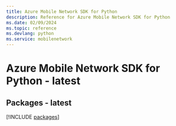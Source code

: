 ```yaml
---
title: Azure Mobile Network SDK for Python
description: Reference for Azure Mobile Network SDK for Python
ms.date: 02/09/2024
ms.topic: reference
ms.devlang: python
ms.service: mobilenetwork
---
```

# Azure Mobile Network SDK for Python - latest
## Packages - latest
[!INCLUDE [packages](mobile-network-index.md)]